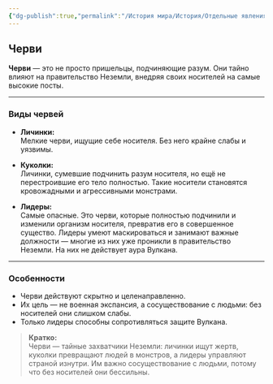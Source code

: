 ```yaml
---
{"dg-publish":true,"permalink":"/История мира/История/Отдельные явления и события/Черви/","noteIcon":"","created":"2025-07-29T10:23:03.874+03:00","updated":"2025-07-29T00:20:49.117+03:00"}
---
```


## Черви

**Черви** — это не просто пришельцы, подчиняющие разум. Они тайно влияют на правительство Неземли, внедряя своих носителей на самые высокие посты.

---

### Виды червей

- **Личинки:**  
  Мелкие черви, ищущие себе носителя. Без него крайне слабы и уязвимы.

- **Куколки:**  
  Личинки, сумевшие подчинить разум носителя, но ещё не перестроившие его тело полностью. Такие носители становятся кровожадными и агрессивными монстрами.

- **Лидеры:**  
  Самые опасные. Это черви, которые полностью подчинили и изменили организм носителя, превратив его в совершенное существо. Лидеры умеют маскироваться и занимают важные должности — многие из них уже проникли в правительство Неземли. На них не действует аура Вулкана.

---

### Особенности

- Черви действуют скрытно и целенаправленно.
- Их цель — не военная экспансия, а сосуществование с людьми: без носителей они слишком слабы.
- Только лидеры способны сопротивляться защите Вулкана.

> **Кратко:**  
> Черви — тайные захватчики Неземли: личинки ищут жертв, куколки превращают людей в монстров, а лидеры управляют страной изнутри. Им важно сосуществование с людьми, потому что без носителей они бессильны.
